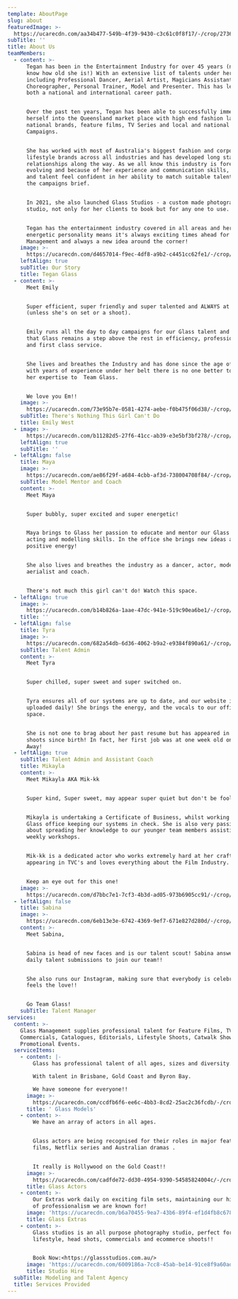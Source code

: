 ```yaml
---
template: AboutPage
slug: about
featuredImage: >-
  https://ucarecdn.com/aa34b477-549b-4f39-9430-c3c61c0f8f17/-/crop/2736x1675/0,0/-/preview/
subTitle: ''
title: About Us
teamMembers:
  - content: >-
      Tegan has been in the Entertainment Industry for over 45 years (now you
      know how old she is!) With an extensive list of talents under her belt
      including Professional Dancer, Aerial Artist, Magicians Assistant,
      Choreographer, Personal Trainer, Model and Presenter. This has led her to
      both a national and international career path.


      Over the past ten years, Tegan has been able to successfully immerse
      herself into the Queensland market place with high end fashion labels,
      national brands, feature films, TV Series and local and national TVC
      Campaigns.


      She has worked with most of Australia's biggest fashion and corporate
      lifestyle brands across all industries and has developed long standing
      relationships along the way. As we all know this industry is forever
      evolving and because of her experience and communication skills, clients
      and talent feel confident in her ability to match suitable talent to fit
      the campaigns brief. 


      In 2021, she also launched Glass Studios - a custom made photography
      studio, not only for her clients to book but for any one to use. 


      Tegan has the entertainment industry covered in all areas and her can-do
      energetic personality means it's always exciting times ahead for Glass
      Management and always a new idea around the corner!
    image: >-
      https://ucarecdn.com/d4657014-f9ec-4df8-a9b2-c4451cc62fe1/-/crop/3648x4473/0,0/-/preview/
    leftAlign: true
    subTitle: Our Story
    title: Tegan Glass
  - content: >-
      Meet Emily


      Super efficient, super friendly and super talented and ALWAYS at Glass
      (unless she's on set or a shoot). 


      Emily runs all the day to day campaigns for our Glass talent and ensures
      that Glass remains a step above the rest in efficiency, professionalism
      and first class service. 


      She lives and breathes the Industry and has done since the age of 6!! So
      with years of experience under her belt there is no one better to bring
      her expertise to  Team Glass.


      We love you Em!!
    image: >-
      https://ucarecdn.com/73e95b7e-0581-4274-aebe-f0b475f06d38/-/crop/3648x4891/0,0/-/preview/
    subTitle: There's Nothing This Girl Can't Do
    title: Emily West
  - image: >-
      https://ucarecdn.com/b11282d5-27f6-41cc-ab39-e3e5bf3bf278/-/crop/1633x1861/0,374/-/preview/
    leftAlign: true
    subTitle: ''
  - leftAlign: false
    title: Maya
    image: >-
      https://ucarecdn.com/ae86f29f-a684-4cbb-af3d-738004708f84/-/crop/3239x4160/0,0/-/preview/
    subTitle: Model Mentor and Coach
    content: >-
      Meet Maya


      Super bubbly, super excited and super energetic!


      Maya brings to Glass her passion to educate and mentor our Glass kids with
      acting and modelling skills. In the office she brings new ideas and
      positive energy! 


      She also lives and breathes the industry as a dancer, actor, model,
      aerialist and coach. 


      There's not much this girl can't do! Watch this space.
  - leftAlign: true
    image: >-
      https://ucarecdn.com/b14b826a-1aae-47dc-941e-519c90ea6be1/-/crop/1633x1602/0,420/-/preview/
    title: ''
  - leftAlign: false
    title: Tyra
    image: >-
      https://ucarecdn.com/682a54db-6d36-4062-b9a2-e9384f890a61/-/crop/3581x4259/0,0/-/preview/
    subTitle: Talent Admin
    content: >-
      Meet Tyra


      Super chilled, super sweet and super switched on. 


      Tyra ensures all of our systems are up to date, and our website is
      uploaded daily! She brings the energy, and the vocals to our office
      space. 


      She is not one to brag about her past resume but has appeared in TVC's and
      shoots since birth! In fact, her first job was at one week old on Home and
      Away!
  - leftAlign: true
    subTitle: Talent Admin and Assistant Coach
    title: Mikayla
    content: >-
      Meet Mikayla AKA Mik-kk


      Super kind, Super sweet, may appear super quiet but don't be fooled!!!!


      Mikayla is undertaking a Certificate of Business, whilst working in the
      Glass office keeping our systems in check. She is also very passionate
      about spreading her knowledge to our younger team members assisting in our
      weekly workshops.


      Mik-kk is a dedicated actor who works extremely hard at her craft,
      appearing in TVC's and loves everything about the Film Industry. 


      Keep an eye out for this one!
    image: >-
      https://ucarecdn.com/d7bbc7e1-7cf3-4b3d-ad05-973b6905cc91/-/crop/3574x4149/0,190/-/preview/
  - leftAlign: false
    title: Sabina
    image: >-
      https://ucarecdn.com/6eb13e3e-6742-4369-9ef7-671e827d280d/-/crop/1180x1369/214,32/-/preview/
    content: >-
      Meet Sabina,


      Sabina is head of new faces and is our talent scout! Sabina answers the
      daily talent submissions to join our team!! 


      She also runs our Instagram, making sure that everybody is celebrated and
      feels the love!!


      Go Team Glass!
    subTitle: Talent Manager
services:
  content: >-
    Glass Management supplies professional talent for Feature Films, TV
    Commercials, Catalogues, Editorials, Lifestyle Shoots, Catwalk Shows and
    Promotional Events.
  serviceItems:
    - content: |-
        Glass has professional talent of all ages, sizes and diversity.

        With talent in Brisbane, Gold Coast and Byron Bay.

        We have someone for everyone!!
      image: >-
        https://ucarecdn.com/ccdfb6f6-ee6c-4bb3-8cd2-25ac2c36fcdb/-/crop/249x239/0,0/-/preview/
      title: ' Glass Models'
    - content: >-
        We have an array of actors in all ages. 


        Glass actors are being recognised for their roles in major feature
        films, Netflix series and Australian dramas .


        It really is Hollywood on the Gold Coast!!
      image: >-
        https://ucarecdn.com/cadfde72-dd30-4954-9390-54585824004c/-/crop/1365x1326/0,0/-/preview/
      title: Glass Actors
    - content: >-
        Our Extras work daily on exciting film sets, maintaining our high level
        of professionalism we are known for!
      image: 'https://ucarecdn.com/b6a70455-9ea7-43b6-89f4-ef1d4fb8c678/'
      title: Glass Extras
    - content: >-
        Glass studios is an all purpose photography studio, perfect for
        lifestyle, head shots, commercials and ecommerce shoots!!


        Book Now:<https://glassstudios.com.au/>
      image: 'https://ucarecdn.com/6009186a-7cc8-45ab-be14-91ce8f9a60ad/'
      title: Studio Hire
  subTitle: Modeling and Talent Agency
  title: Services Provided
---
```


